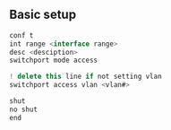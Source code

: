 
## Basic setup
```js
conf t
int range <interface range> 
desc <desciption>
switchport mode access

! delete this line if not setting vlan
switchport access vlan <vlan#> 

shut
no shut
end

```






